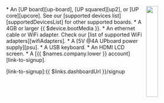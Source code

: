 <img style="float: right;padding-left: 10px;" src="/img/up-board/up-board.png" width="25%">
* An [UP board][up-board], [UP squared][up2], or [UP core][upcore]. See our [supported devices list][supportedDevicesList] for other supported boards.
* A 4GB or larger {{ $device.bootMedia }}.
* An ethernet cable or WiFi adapter. Check our [list of supported WiFi adapters][wifiAdapters].
* A [5V @4A UPboard power supply][psu].
* A USB keyboard.
* An HDMI LCD screen.
* A [{{ $names.company.lower }} account][link-to-signup].

[up-board]:http://www.up-board.org/up/
[up2]:http://www.up-board.org/upsquared/
[upcore]:http://www.up-board.org/upcore/
[psu]:http://up-shop.org/up-peripherals/65-dc-power-adapter-for-up-board-eu-plug.html
[wifiAdapters]:/hardware/wifi-dongles/
[supportedDevicesList]:/hardware/devices/

[link-to-signup]:{{ $links.dashboardUrl }}/signup
